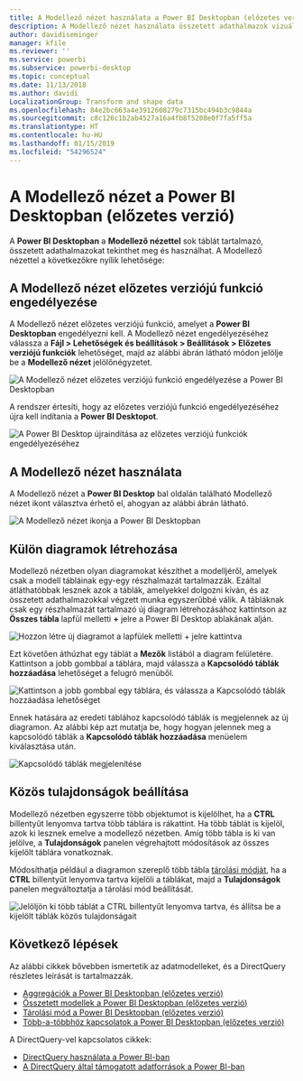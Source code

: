 ```yaml
---
title: A Modellező nézet használata a Power BI Desktopban (előzetes verzió)
description: A Modellező nézet használata összetett adathalmazok vizuális megjelenítéséhez a Power BI Desktopban
author: davidiseminger
manager: kfile
ms.reviewer: ''
ms.service: powerbi
ms.subservice: powerbi-desktop
ms.topic: conceptual
ms.date: 11/13/2018
ms.author: davidi
LocalizationGroup: Transform and shape data
ms.openlocfilehash: 84e2bc663a4e3912608279c7315bc494b3c9844a
ms.sourcegitcommit: c8c126c1b2ab4527a16a4fb8f5208e0f7fa5ff5a
ms.translationtype: HT
ms.contentlocale: hu-HU
ms.lasthandoff: 01/15/2019
ms.locfileid: "54296524"
---
```

# <a name="modeling-view-in-power-bi-desktop-preview"></a>A Modellező nézet a Power BI Desktopban (előzetes verzió)

A **Power BI Desktopban** a **Modellező nézettel** sok táblát tartalmazó, összetett adathalmazokat tekinthet meg és használhat. A Modellező nézettel a következőkre nyílik lehetősége:


## <a name="enabling-the-modeling-view-preview-feature"></a>A Modellező nézet előzetes verziójú funkció engedélyezése

A Modellező nézet előzetes verziójú funkció, amelyet a **Power BI Desktopban** engedélyezni kell. A Modellező nézet engedélyezéséhez válassza a **Fájl > Lehetőségek és beállítások > Beállítások > Előzetes verziójú funkciók** lehetőséget, majd az alábbi ábrán látható módon jelölje be a **Modellező nézet** jelölőnégyzetet.

![A Modellező nézet előzetes verziójú funkció engedélyezése a Power BI Desktopban](media/desktop-modeling-view/modeling-view_01.png)

A rendszer értesíti, hogy az előzetes verziójú funkció engedélyezéséhez újra kell indítania a **Power BI Desktopot**. 

![A Power BI Desktop újraindítása az előzetes verziójú funkciók engedélyezéséhez](media/desktop-modeling-view/modeling-view_01b.png)

## <a name="using-modeling-view"></a>A Modellező nézet használata

A Modellező nézet a **Power BI Desktop** bal oldalán található Modellező nézet ikont választva érhető el, ahogyan az alábbi ábrán látható.

![A Modellező nézet ikonja a Power BI Desktopban](media/desktop-modeling-view/modeling-view_02.png)

## <a name="creating-separate-diagrams"></a>Külön diagramok létrehozása

Modellező nézetben olyan diagramokat készíthet a modelljéről, amelyek csak a modell tábláinak egy-egy részhalmazát tartalmazzák. Ezáltal átláthatóbbak lesznek azok a táblák, amelyekkel dolgozni kíván, és az összetett adathalmazokkal végzett munka egyszerűbbé válik. A tábláknak csak egy részhalmazát tartalmazó új diagram létrehozásához kattintson az **Összes tábla** lapfül melletti **+** jelre a Power BI Desktop ablakának alján.

![Hozzon létre új diagramot a lapfülek melletti + jelre kattintva](media/desktop-modeling-view/modeling-view_03.png)

Ezt követően áthúzhat egy táblát a **Mezők** listából a diagram felületére. Kattintson a jobb gombbal a táblára, majd válassza a **Kapcsolódó táblák hozzáadása** lehetőséget a felugró menüből.

![Kattintson a jobb gombbal egy táblára, és válassza a Kapcsolódó táblák hozzáadása lehetőséget](media/desktop-modeling-view/modeling-view_04.png)

Ennek hatására az eredeti táblához kapcsolódó táblák is megjelennek az új diagramon. Az alábbi kép azt mutatja be, hogy hogyan jelennek meg a kapcsolódó táblák a **Kapcsolódó táblák hozzáadása** menüelem kiválasztása után.

![Kapcsolódó táblák megjelenítése](media/desktop-modeling-view/modeling-view_05.png)

## <a name="setting-common-properties"></a>Közös tulajdonságok beállítása

Modellező nézetben egyszerre több objektumot is kijelölhet, ha a **CTRL** billentyűt lenyomva tartva több táblára is rákattint. Ha több táblát is kijelöl, azok ki lesznek emelve a modellező nézetben. Amíg több tábla is ki van jelölve, a **Tulajdonságok** panelen végrehajtott módosítások az összes kijelölt táblára vonatkoznak.

Módosíthatja például a diagramon szereplő több tábla [tárolási módját](desktop-storage-mode.md), ha a **CTRL** billentyűt lenyomva tartva kijelöli a táblákat, majd a **Tulajdonságok** panelen megváltoztatja a tárolási mód beállítását.

![Jelöljön ki több táblát a CTRL billentyűt lenyomva tartva, és állítsa be a kijelölt táblák közös tulajdonságait](media/desktop-modeling-view/modeling-view_06.png)


## <a name="next-steps"></a>Következő lépések

Az alábbi cikkek bővebben ismertetik az adatmodelleket, és a DirectQuery részletes leírását is tartalmazzák.

* [Aggregációk a Power BI Desktopban (előzetes verzió)](desktop-aggregations.md)
* [Összetett modellek a Power BI Desktopban (előzetes verzió)](desktop-composite-models.md)
* [Tárolási mód a Power BI Desktopban (előzetes verzió)](desktop-storage-mode.md)
* [Több-a-többhöz kapcsolatok a Power BI Desktopban (előzetes verzió)](desktop-many-to-many-relationships.md)


A DirectQuery-vel kapcsolatos cikkek:

* [DirectQuery használata a Power BI-ban](desktop-directquery-about.md)
* [A DirectQuery által támogatott adatforrások a Power BI-ban](desktop-directquery-data-sources.md)
